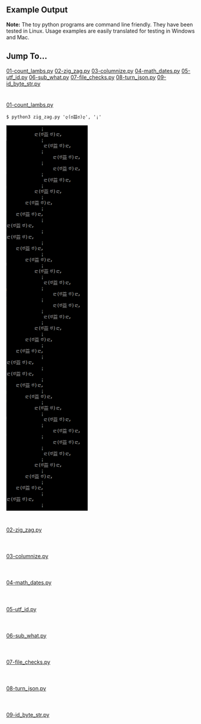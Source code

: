 ## Example Output
**Note:** The toy python programs are command line friendly. They have been tested in Linux. Usage examples are easily translated for testing in Windows and Mac.
## Jump To...
[01-count_lambs.py](#01-count_lambs.py)
[02-zig_zag.py](#02-zig_zag.py)
[03-columnize.py](#03-columnize.py)
[04-math_dates.py](#04-math_dates.py)
[05-utf_id.py](#05-utf_id.py)
[06-sub_what.py](#06-sub_what.py)
[07-file_checks.py](#07-file_checks.py)
[08-turn_json.py](#08-turn_json.py)
[09-id_byte_str.py](#09-id_byte_str.py)
#
[01-count_lambs.py](../01-count_lambs.py)
```
$ python3 zig_zag.py 'ლ(ಠ益ಠ)ლ', '¡'
```
![](/images/count-lambs-output.png)
#

[02-zig_zag.py](../02-zig_zag.py)
```
```
#
[03-columnize.py](../03-columnize.py)
```
```
#
[04-math_dates.py](../04-math_dates.py)
```
```
#
[05-utf_id.py](../05-utf_id.py)
```
```
#
[06-sub_what.py](../06-sub_what.py)
```
```
#
[07-file_checks.py](../07-file_checks.py)
```
```
#
[08-turn_json.py](../08-turn_json.py)
```
```
#
[09-id_byte_str.py](../09-id_byte_str.py)
```
```
#
